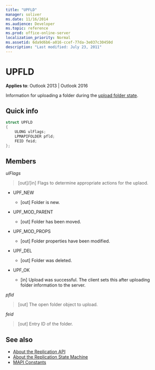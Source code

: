 ```yaml
---
title: "UPFLD"
manager: soliver
ms.date: 11/16/2014
ms.audience: Developer
ms.topic: reference
ms.prod: office-online-server
localization_priority: Normal
ms.assetid: 6da9d6b6-a016-ccef-77da-3e037c30450d
description: "Last modified: July 23, 2011"
---
```


# UPFLD

**Applies to**: Outlook 2013 | Outlook 2016 
  
Information for uploading a folder during the [upload folder state](upload-folder-state.md).
  
## Quick info

```cpp
struct UPFLD 
{ 
    ULONG ulFlags; 
    LPMAPIFOLDER pfld; 
    FEID feid; 
}; 

```

## Members

_ulFlags_
  
>  [out]/[in] Flags to determine appropriate actions for the uplaod. 
    
  - UPF_NEW
    
    - [out] Folder is new.
    
  - UPF_MOD_PARENT
    
    - [out] Folder has been moved.
    
  - UPF_MOD_PROPS
    
    - [out] Folder properties have been modified.
    
  - UPF_DEL
    
    - [out] Folder was deleted.
    
  - UPF_OK
    
    - [in] Upload was successful. The client sets this after uploading folder information to the server.
    
_pfld_
  
> [out] The open folder object to upload.
    
_feid_
  
> [out] Entry ID of the folder.
    
## See also

- [About the Replication API](about-the-replication-api.md) 
- [About the Replication State Machine](about-the-replication-state-machine.md)
- [MAPI Constants](mapi-constants.md)

